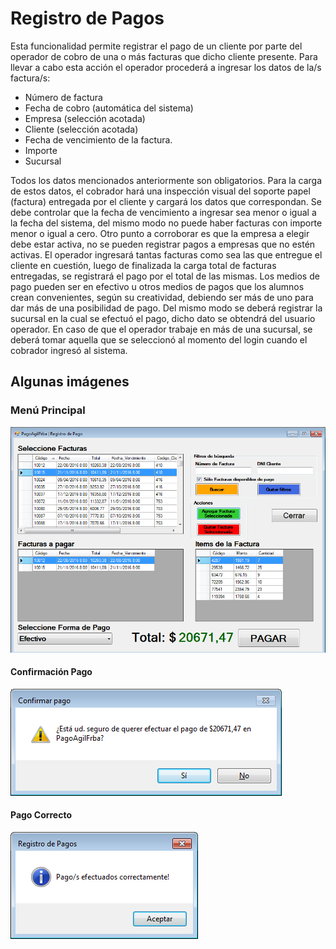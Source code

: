 # Registro de Pagos

Esta funcionalidad permite registrar el pago de un cliente por parte del operador de
cobro de una o más facturas que dicho cliente presente.
Para llevar a cabo esta acción el operador procederá a ingresar los datos de la/s
factura/s:
* Número de factura
* Fecha de cobro (automática del sistema)
* Empresa (selección acotada)
* Cliente (selección acotada)
* Fecha de vencimiento de la factura.
* Importe
* Sucursal

Todos los datos mencionados anteriormente son obligatorios.
Para la carga de estos datos, el cobrador hará una inspección visual del soporte
papel (factura) entregada por el cliente y cargará los datos que correspondan. Se debe
controlar que la fecha de vencimiento a ingresar sea menor o igual a la fecha del
sistema, del mismo modo no puede haber facturas con importe menor o igual a cero.
Otro punto a corroborar es que la empresa a elegir debe estar activa, no se pueden
registrar pagos a empresas que no estén activas.
El operador ingresará tantas facturas como sea las que entregue el cliente en
cuestión, luego de finalizada la carga total de facturas entregadas, se registrará el pago
por el total de las mismas. Los medios de pago pueden ser en efectivo u otros medios de
pagos que los alumnos crean convenientes, según su creatividad, debiendo ser más de
uno para dar más de una posibilidad de pago.
Del mismo modo se deberá registrar la sucursal en la cual se efectuó el pago,
dicho dato se obtendrá del usuario operador. En caso de que el operador trabaje en más
de una sucursal, se deberá tomar aquella que se seleccionó al momento del login cuando
el cobrador ingresó al sistema.

## Algunas imágenes

### Menú Principal
![GitHub RegistroPago](/images/RegistroPago/RegistroPago.png)

#### Confirmación Pago
![GitHub ConfirmarPago](/images/RegistroPago/ConfirmarPago.png)

#### Pago Correcto
![GitHub PagoCorrecto](/images/RegistroPago/PagoCorrecto.png)
